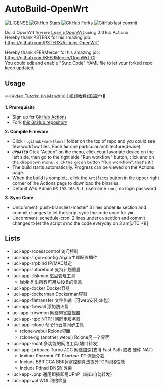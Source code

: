 # AutoBuild-OpenWrt
[![LICENSE](https://img.shields.io/github/license/mashape/apistatus.svg?style=flat&logo=github&label=LICENSE)](https://github.com/esirplayground/AutoBuild-OpenWrt/blob/master/LICENSE)
![GitHub Stars](https://img.shields.io/github/stars/esirplayground/AutoBuild-OpenWrt.svg?style=flat&logo=appveyor&label=Stars&logo=github)
![GitHub Forks](https://img.shields.io/github/forks/esirplayground/AutoBuild-OpenWrt.svg?style=flat&logo=appveyor&label=Forks&logo=github)
![GitHub last commit](https://img.shields.io/github/last-commit/esirplayground/AutoBuild-OpenWrt?label=Latest%20Commit&logo=github)

Build OpenWrt firware [Lean's OpenWrt](https://github.com/coolsnowwolf/lede) using GitHub Actions  
Hereby thank P3TERX for his amazing job: https://github.com/P3TERX/Actions-OpenWrt/  

Hereby thank KFERMercer for his amazing job: https://github.com/KFERMercer/OpenWrt-CI  
You could edit and enable "Sync Code" YAML file to let your forked repo keep updated.

## Usage

🔥🔥[Video Tutorial (in Mandrin) | 视频教程(国语)](https://youtu.be/9YO7nxNry-4)📺🎉

**1. Prerequisite**
  - Sign up for [GitHub Actions](https://github.com/features/actions/signup)
  - Fork [this GitHub repository](https://github.com/esirplayground/AutoBuild-OpenWrt)
    
**2. Compile Firmware**
  - Click `[.github/workflows]` folder on the top of repo and you could see few workflow files, Each for one particular architecture(device).
  - ***`UPDATED`*** Click "Action" on the menu, click your favoriate device on the left side, then go to the right side "Run workflow" button, click and on the dropdown menu, click the green button "Run workflow", that's it!!
  - The build starts automatically. Progress can be viewed on the Actions page.
  - When the build is complete, click the `Artifacts` button in the upper right corner of the Actions page to download the binaries.
  - Default Web Admin IP: `192.168.5.1`, username `root`, no login password

**3. Sync Code**
  - Uncomment 'push-branches-master' 3 lines under **`On`** section and commit changes to let the script sync the code once for you.
  - Uncomment 'schedule-cron' 2 lines under **`On`** section and commit changes to let the script sync the code everyday on 3 am[UTC +8]

## Lists
  - luci-app-accesscontrol 访问控制
  - luci-app-argon-config Argon主题配置插件
  - luci-app-arpbind IP/MAC绑定
  - luci-app-autoreboot 支持计划重启
  - luci-app-diskman 磁盘管理工具
    - lsblk 列出所有可用块设备的信息
  - luci-app-docker Docker容器
  - luci-app-dockerman Dockerman容器
  - luci-app-filetransfer 文件传输（可web安装ipk包）
  - luci-app-firewall 添加防火墙
  - uci-app-nlbwmon 网络带宽监视器
  - luci-app-ntpc NTP时间同步服务器
  - luci-app-rclone 命令行云端同步工具
    - rclone-webui Rclone界面
    - rclone-ng (another webui) Rclone另一个界面
  - luci-app-socat 多功能的网络工具(端口转发)
  - luci-app-turboacc Turbo ACC 网络加速(支持 Fast Path 或者 硬件 NAT)
    - Include Shortcut-FE Shortcut-FE 流量分载
    - Include BBR CCA BBR拥塞控制算法提升TCP网络性能
    - Include Pdnsd DNS防污染
  - luci-app-upnp 通用即插即用UPnP（端口自动转发）
  - luci-app-wol WOL网络唤醒
